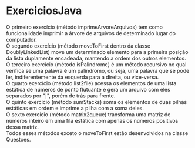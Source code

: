 # ExerciciosJava
O primeiro exercício (método imprimeArvoreArquivos) tem como funcionalidade imprimir a árvore de arquivos de determinado lugar do computador. <br>
O segundo exercício (método moveToFirst dentro da classe DoublyLinkedList) move um determinado elemento para a primeira posição da lista duplamente encadeada, mantendo a ordem dos outros elementos. <br>
O terceiro exercício (método isPalindrome) é um método recursivo no qual verifica se uma palavra é um palíndromo, ou seja, uma palavra que se pode ler, indiferentemente da esquerda para a direita, ou vice-versa. <br>
O quarto exercício (método list2file) acessa os elementos de uma lista estática de números de ponto flutuante e gera um arquivo com eles separados por "|", porém de trás para frente. <br>
O quinto exercício (método sumStacks) soma os elementos de duas pilhas estáticas em ordem e imprime a pilha com a soma deles. <br>
O sexto exercício (método matrix2queue) transforma uma matriz de números inteiro em uma fila estática com apenas os números positivos dessa matriz. <br>
Todos esses métodos exceto o moveToFirst estão desenvolvidos na classe Questoes.
